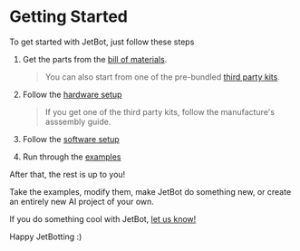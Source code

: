 # Getting Started

To get started with JetBot, just follow these steps


1. Get the parts from the [bill of materials](bill_of_materials.md).

    > You can also start from one of the pre-bundled [third party kits](third_party_kits.md). 

2. Follow the [hardware setup](hardware_setup.md)

    > If you get one of the third party kits, follow the manufacture's asssembly guide.

2. Follow the [software setup](software_setup/docker.md)
4. Run through the [examples](examples/basic_motion.md)

After that, the rest is up to you! 

Take the examples, modify them, make JetBot do something new, or create an entirely new AI project of your own.  

If you do something cool with JetBot, [let us know!](https://forums.developer.nvidia.com/c/agx-autonomous-machines/jetson-embedded-systems/jetson-projects)

Happy JetBotting :)
